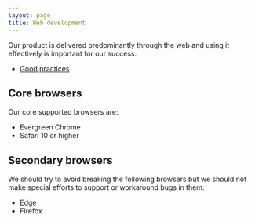 ```yaml
---
layout: page
title: Web development
---
```


Our product is delivered predominantly through the web and using it effectively is important for our success.

* [Good practices](practices.md)


## Core browsers

Our core supported browsers are:

* Evergreen Chrome
* Safari 10 or higher

## Secondary browsers

We should try to avoid breaking the following browsers but we should not make special efforts to support or workaround bugs in them:

* Edge
* Firefox
